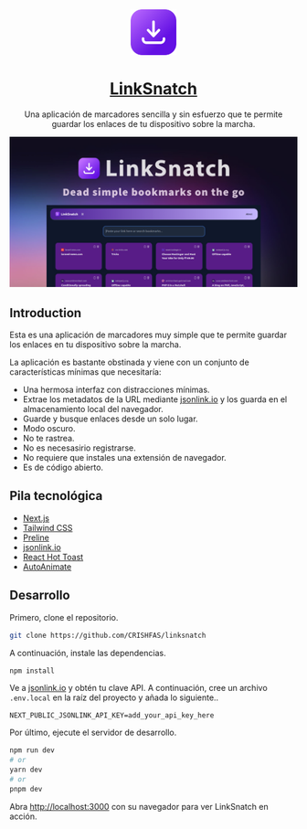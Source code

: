 
<a href="https://linksnatch.pages.dev">
  <div align="center">
    <img alt="LinkSnatch" src="public/icon.svg" width="80">
  </div>
  <h1 align="center">LinkSnatch</h1>
</a>

<p align="center">
  Una aplicación de marcadores sencilla y sin esfuerzo que te permite guardar los enlaces de tu dispositivo sobre la marcha.
</p>

![](/public/linksnatch-cover.png)

## Introduction

Esta es una aplicación de marcadores muy simple que te permite guardar los enlaces en tu dispositivo sobre la marcha.

La aplicación es bastante obstinada y viene con un conjunto de características mínimas que necesitaría:

- Una hermosa interfaz con distracciones mínimas.
- Extrae los metadatos de la URL mediante [jsonlink.io](https://jsonlink.io) y los guarda en el almacenamiento local del navegador.
- Guarde y busque enlaces desde un solo lugar.
- Modo oscuro.
- No te rastrea.
- No es necesasirio registrarse.
- No requiere que instales una extensión de navegador.
- Es de código abierto.

## Pila tecnológica

- [Next.js](https://nextjs.org/)
- [Tailwind CSS](https://tailwindcss.com/)
- [Preline](https://preline.co/index.html)
- [jsonlink.io](https://jsonlink.io)
- [React Hot Toast](https://react-hot-toast.com/)
- [AutoAnimate](https://auto-animate.formkit.com/)

## Desarrollo

Primero, clone el repositorio.

```bash  
git clone https://github.com/CRISHFAS/linksnatch
```

A continuación, instale las dependencias.

```bash
npm install
```

Ve a [jsonlink.io](https://jsonlink.io) y obtén tu clave API. A continuación, cree un archivo `.env.local` en la raíz del proyecto y añada lo siguiente..

```env
NEXT_PUBLIC_JSONLINK_API_KEY=add_your_api_key_here
```

Por último, ejecute el servidor de desarrollo.

```bash
npm run dev
# or
yarn dev
# or
pnpm dev
```

Abra [http://localhost:3000](http://localhost:3000) con su navegador para ver LinkSnatch en acción.


